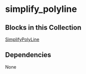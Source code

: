 simplify_polyline
===

Blocks in this Collection
---
[SimplifyPolyLine](docs/simplify_polyline.md)

Dependencies
---
None
